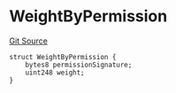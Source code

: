 # WeightByPermission
[Git Source](https://github.com/llama-community/vertex-v1/blob/6785e46eecfd015916d80a3d297105345cc00c68/src/utils/Structs.sol)


```solidity
struct WeightByPermission {
    bytes8 permissionSignature;
    uint248 weight;
}
```

